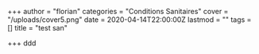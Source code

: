 +++
author = "florian"
categories = "Conditions Sanitaires"
cover = "/uploads/cover5.png"
date = 2020-04-14T22:00:00Z
lastmod = ""
tags = []
title = "test san"

+++
ddd